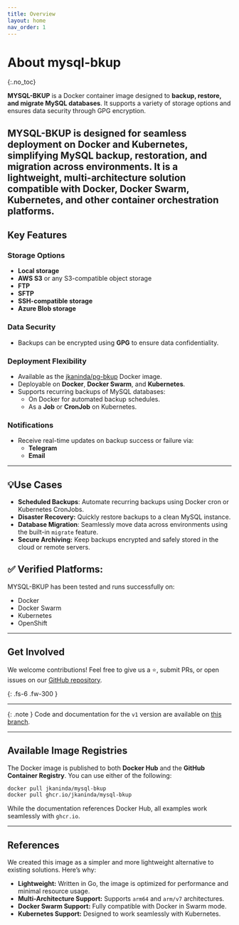 ```yaml
---
title: Overview
layout: home
nav_order: 1
---
```


# About mysql-bkup
{:.no_toc}

**MYSQL-BKUP** is a Docker container image designed to **backup, restore, and migrate MySQL databases**.
It supports a variety of storage options and ensures data security through GPG encryption.

**MYSQL-BKUP** is designed for seamless deployment on **Docker** and **Kubernetes**, simplifying MySQL backup, restoration, and migration across environments.
It is a lightweight, multi-architecture solution compatible with **Docker**, **Docker Swarm**, **Kubernetes**, and other container orchestration platforms.
---

## Key Features

### Storage Options
- **Local storage**
- **AWS S3** or any S3-compatible object storage
- **FTP**
- **SFTP**
- **SSH-compatible storage**
- **Azure Blob storage**

### Data Security
- Backups can be encrypted using **GPG** to ensure data confidentiality.

### Deployment Flexibility
- Available as the [jkaninda/pg-bkup](https://hub.docker.com/r/jkaninda/mysql-bkup) Docker image.
- Deployable on **Docker**, **Docker Swarm**, and **Kubernetes**.
- Supports recurring backups of MySQL databases:
    - On Docker for automated backup schedules.
    - As a **Job** or **CronJob** on Kubernetes.

### Notifications
- Receive real-time updates on backup success or failure via:
    - **Telegram**
    - **Email**

---

## 💡Use Cases

- **Scheduled Backups**: Automate recurring backups using Docker cron or Kubernetes CronJobs.
- **Disaster Recovery:** Quickly restore backups to a clean MySQL instance.
- **Database Migration**: Seamlessly move data across environments using the built-in `migrate` feature.
- **Secure Archiving:** Keep backups encrypted and safely stored in the cloud or remote servers.


## ✅ Verified Platforms:
MYSQL-BKUP has been tested and runs successfully on:

- Docker
- Docker Swarm
- Kubernetes
- OpenShift

---

## Get Involved

We welcome contributions! Feel free to give us a ⭐, submit PRs, or open issues on our [GitHub repository](https://github.com/jkaninda/mysql-bkup).

{: .fs-6 .fw-300 }

---

{: .note }
Code and documentation for the `v1` version are available on [this branch][v1-branch].

[v1-branch]: https://github.com/jkaninda/mysql-bkup

---

## Available Image Registries

The Docker image is published to both **Docker Hub** and the **GitHub Container Registry**. You can use either of the following:

```bash
docker pull jkaninda/mysql-bkup
docker pull ghcr.io/jkaninda/mysql-bkup
```

While the documentation references Docker Hub, all examples work seamlessly with `ghcr.io`.

---

## References

We created this image as a simpler and more lightweight alternative to existing solutions. Here’s why:

- **Lightweight:** Written in Go, the image is optimized for performance and minimal resource usage.
- **Multi-Architecture Support:** Supports `arm64` and `arm/v7` architectures.
- **Docker Swarm Support:** Fully compatible with Docker in Swarm mode.
- **Kubernetes Support:** Designed to work seamlessly with Kubernetes.

